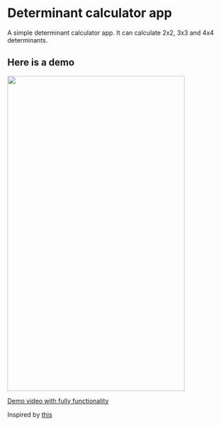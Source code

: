 # Determinant calculator app
A simple determinant calculator app. It can calculate 2x2, 3x3 and 4x4 determinants.


## Here is a demo
<img src="https://user-images.githubusercontent.com/56734609/101973264-a5b7b200-3c58-11eb-9cec-367f4c35e0c7.gif" width="400" height="711"/>

[Demo video with fully functionality](https://youtu.be/pBY4IEZTZlQ "On Youtube")

Inspired by [this](https://github.com/agamkoradiya/Det)
